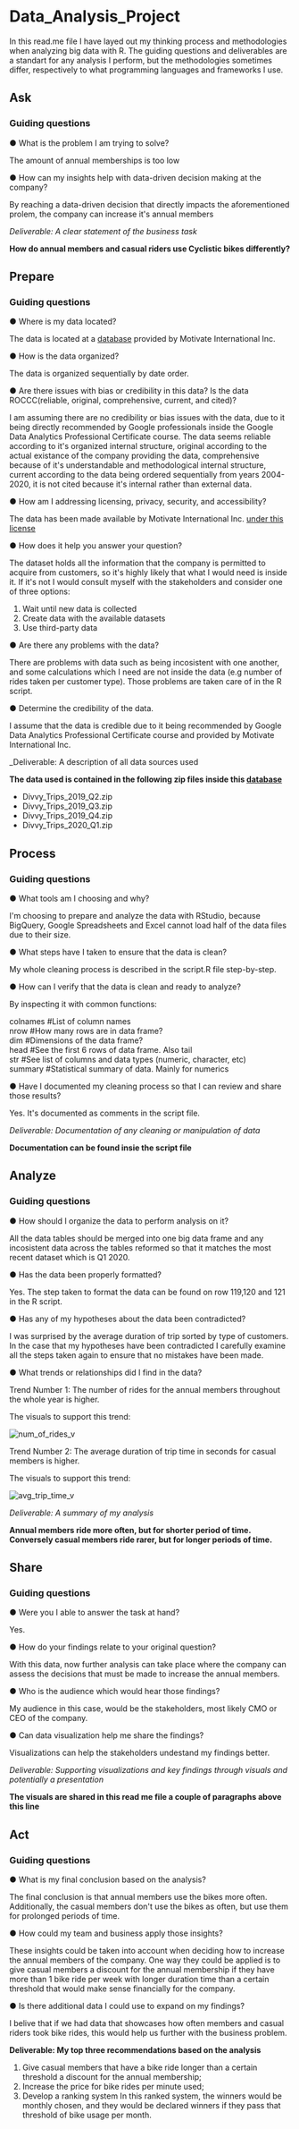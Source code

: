 # Data_Analysis_Project

In this read.me file I have layed out my thinking process and methodologies when analyzing big data with R. The guiding questions and deliverables are a standart for any analysis I perform, but the methodologies sometimes differ, respectively to what programming languages and frameworks I use.

## Ask
### Guiding questions
● What is the problem I am trying to solve?  

The amount of annual memberships is too low  

● How can my insights help with data-driven decision making at the company?  

By reaching a data-driven decision that directly impacts the aforementioned prolem, the company can increase it's annual members  

_Deliverable: A clear statement of the business task_

**How do annual members and casual riders use Cyclistic bikes differently?**  

## Prepare  

### Guiding questions   

● Where is my data located?  

The data is located at a [database](https://divvy-tripdata.s3.amazonaws.com/index.html) provided by Motivate International Inc. 

● How is the data organized?  

The data is organized sequentially by date order.   

● Are there issues with bias or credibility in this data? Is the data ROCCC(reliable, original, comprehensive, current, and cited)?  

I am assuming there are no credibility or bias issues with the data, due to it being directly recommended by Google professionals inside the Google Data Analytics Professional Certificate course. The data seems reliable according to it's organized internal structure, original according to the actual existance of the company providing the data, comprehensive because of it's understandable and methodological internal structure, current according to the data being ordered sequentially from years 2004-2020, it is not cited because it's internal rather than external data.   

● How am I addressing licensing, privacy, security, and accessibility?  

The data has been made available by Motivate International Inc. [under this license](https://www.divvybikes.com/data-license-agreement)   

● How does it help you answer your question?  

The dataset holds all the information that the company is permitted to acquire from customers, so it's highly likely that what I would need is inside it. If it's not I would consult myself with the stakeholders and consider one of three options:  

1. Wait until new data is collected  
2. Create data with the available datasets  
3. Use third-party data  

● Are there any problems with the data?  

There are problems with data such as being incosistent with one another, and some calculations which I need are not inside the data (e.g number of rides taken per customer type). Those problems are taken care of in the R script.  

● Determine the credibility of the data.  

I assume that the data is credible due to it being recommended by Google Data Analytics Professional Certificate course and provided by Motivate International Inc. 

_Deliverable: A description of all data sources used  

**The data used is contained in the following zip files inside this [database](https://divvy-tripdata.s3.amazonaws.com/index.html)**  

- Divvy_Trips_2019_Q2.zip  
- Divvy_Trips_2019_Q3.zip  
- Divvy_Trips_2019_Q4.zip  
- Divvy_Trips_2020_Q1.zip  

## Process  

### Guiding questions  

● What tools am I choosing and why?  

I'm choosing to prepare and analyze the data with RStudio, because BigQuery, Google Spreadsheets and Excel cannot load half of the data files due to their size.  

● What steps have I taken to ensure that the data is clean?  

My whole cleaning process is described in the script.R file step-by-step.

● How can I verify that the data is clean and ready to analyze?

By inspecting it with common functions:

colnames             #List of column names  
nrow                 #How many rows are in data frame?  
dim                  #Dimensions of the data frame?  
head                 #See the first 6 rows of data frame.  Also tail  
str                  #See list of columns and data types (numeric, character, etc)  
summary              #Statistical summary of data. Mainly for numerics  


● Have I documented my cleaning process so that I can review and share those results?  

Yes. It's documented as comments in the script file.  

_Deliverable: Documentation of any cleaning or manipulation of data_  

**Documentation can be found insie the script file**

## Analyze  

### Guiding questions  
● How should I organize the data to perform analysis on it?

All the data tables should be merged into one big data frame and any incosistent data across the tables reformed so that it matches the most recent dataset which is Q1 2020.

● Has the data been properly formatted?

Yes. The step taken to format the data can be found on row 119,120 and 121 in the R script.

● Has any of my hypotheses about the data been contradicted?

I was surprised by the average duration of trip sorted by type of customers. In the case that my hypotheses have been contradicted I carefully examine all the steps taken again to ensure that no mistakes have been made.  

● What trends or relationships did I find in the data?  

Trend Number 1: The number of rides for the annual members throughout the whole year is higher.  

The visuals to support this trend:

![num_of_rides_v](https://github.com/VladStoyanoff/Data_Analysis_Project/blob/main/Screenshots/num_of_rides_v.png)

Trend Number 2: The average duration of trip time in seconds for casual members is higher.  

The visuals to support this trend:

![avg_trip_time_v](https://github.com/VladStoyanoff/Data_Analysis_Project/blob/main/Screenshots/avg_trip_time_v.png)

_Deliverable: A summary of my analysis_

**Annual members ride more often, but for shorter period of time. Conversely casual members ride rarer, but for longer periods of time.**

## Share   

### Guiding questions  

● Were you I able to answer the task at hand?  

Yes.  

● How do your findings relate to your original question?  

With this data, now further analysis can take place where the company can assess the decisions that must be made to increase the annual members.  

● Who is the audience which would hear those findings?  

My audience in this case, would be the stakeholders, most likely CMO or CEO of the company.  

● Can data visualization help me share the findings?  

Visualizations can help the stakeholders undestand my findings better.  

_Deliverable: Supporting visualizations and key findings through visuals and potentially a presentation_

**The visuals are shared in this read me file a couple of paragraphs above this line**

## Act  

### Guiding questions  
● What is my final conclusion based on the analysis?

The final conclusion is that annual members use the bikes more often. Additionally, the casual members don't use the bikes as often, but use them for prolonged periods of time.

● How could my team and business apply those insights?

These insights could be taken into account when deciding how to increase the annual members of the company. One way they could be applied is to give casual members a discount for the annual membership if they have more than 1 bike ride per week with longer duration time than a certain threshold that would make sense financially for the company.

● Is there additional data I could use to expand on my findings?

I belive that if we had data that showcases how often members and casual riders took bike rides, this would help us further with the business problem.

**Deliverable: My top three recommendations based on the analysis**  

1. Give casual members that have a bike ride longer than a certain threshold a discount for the annual membership;  
2. Increase the price for bike rides per minute used;  
3. Develop a ranking system In this ranked system, the winners would be monthly chosen, and they would be declared winners if they pass that threshold of bike usage per month.  
